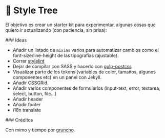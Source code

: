 # 🌳 Style Tree

El objetivo es crear un starter kit para experimentar, algunas cosas que quiero ir actualizando (con paciencia, sin prisa):

### Ideas 

* Añadir un listado de `mixins` varios para automatizar cambios como el font-size/line-height de las tipografías (ajustable).
* Correr [stylelint](https://stylelint.io/)
* Dejar de compilar con SASS y hacerlo con [gulp-postcss](https://github.com/postcss/gulp-postcss)
* Visualizar parte de los tokens (variables de color, tamaños, algunos componentes etc) en un panel con Jekyll.
* Añadir CSSGRid.
* Añadir varios componentes de formularios (input-text, error, textarea, select, button, file...)
* Añadir header
* Añadir footer
* i18n translate

### Créditos

Con mimo y tiempo por [gruncho](http://worldx3.com).
